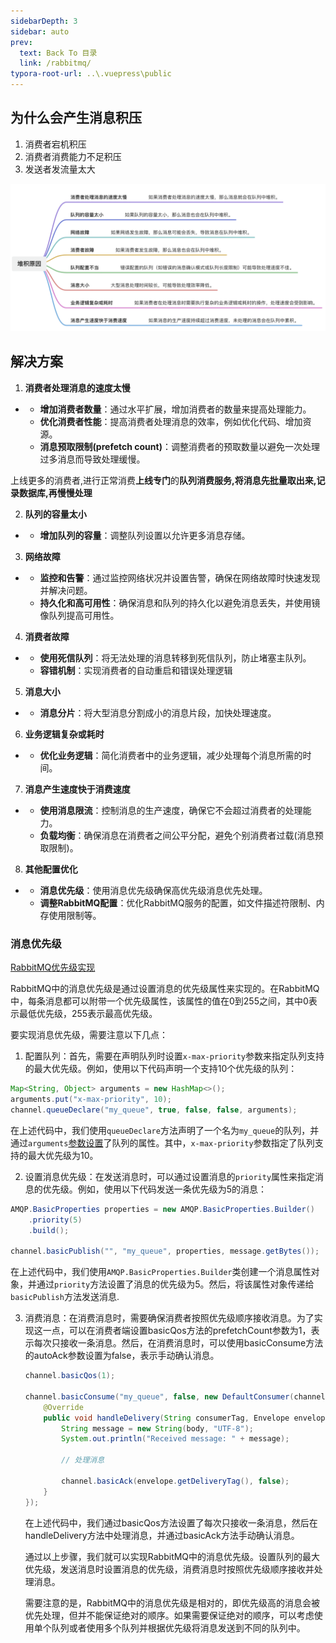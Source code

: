 ```yaml
---
sidebarDepth: 3
sidebar: auto
prev:
  text: Back To 目录
  link: /rabbitmq/
typora-root-url: ..\.vuepress\public
---
```




## 为什么会产生消息积压

1. 消费者宕机积压
2. 消费者消费能力不足积压
3. 发送者发流量太大

![image-20240325172118411](/images/RabbitMQ/image-20240325172118411.png)

## 解决方案

1. **消费者处理消息的速度太慢**

- - **增加消费者数量**：通过水平扩展，增加消费者的数量来提高处理能力。
  - **优化消费者性能**：提高消费者处理消息的效率，例如优化代码、增加资源。
  - **消息预取限制(prefetch count)**：调整消费者的预取数量以避免一次处理过多消息而导致处理缓慢。

上线更多的消费者,进行正常消费**上线专门**的**队列消费服务,将消息先批量取出来,记录数据库,再慢慢处理**

2. **队列的容量太小**

- - **增加队列的容量**：调整队列设置以允许更多消息存储。

3. **网络故障**

- - **监控和告警**：通过监控网络状况并设置告警，确保在网络故障时快速发现并解决问题。
  - **持久化和高可用性**：确保消息和队列的持久化以避免消息丢失，并使用镜像队列提高可用性。

4. **消费者故障**

- - **使用死信队列**：将无法处理的消息转移到死信队列，防止堵塞主队列。
  - **容错机制**：实现消费者的自动重启和错误处理逻辑

5. **消息大小**

- - **消息分片**：将大型消息分割成小的消息片段，加快处理速度。

6. **业务逻辑复杂或耗时**

- - **优化业务逻辑**：简化消费者中的业务逻辑，减少处理每个消息所需的时间。

7. **消息产生速度快于消费速度**

- - **使用消息限流**：控制消息的生产速度，确保它不会超过消费者的处理能力。
  - **负载均衡**：确保消息在消费者之间公平分配，避免个别消费者过载(消息预取限制)。

8. **其他配置优化**

- - **消息优先级**：使用消息优先级确保高优先级消息优先处理。
  - **调整RabbitMQ配置**：优化RabbitMQ服务的配置，如文件描述符限制、内存使用限制等。

### 消息优先级

[RabbitMQ优先级实现](https://blog.csdn.net/qq_51447496/article/details/132892276)

RabbitMQ中的消息优先级是通过设置消息的优先级属性来实现的。在RabbitMQ中，每条消息都可以附带一个优先级属性，该属性的值在0到255之间，其中0表示最低优先级，255表示最高优先级。

要实现消息优先级，需要注意以下几点：

1. 配置队列：首先，需要在声明队列时设置`x-max-priority`参数来指定队列支持的最大优先级。例如，使用以下代码声明一个支持10个优先级的队列：

```java
Map<String, Object> arguments = new HashMap<>();
arguments.put("x-max-priority", 10);
channel.queueDeclare("my_queue", true, false, false, arguments);
```

在上述代码中，我们使用`queueDeclare`方法声明了一个名为`my_queue`的队列，并通过`arguments`[参数设置](https://so.csdn.net/so/search?q=参数设置&spm=1001.2101.3001.7020)了队列的属性。其中，`x-max-priority`参数指定了队列支持的最大优先级为10。

2. 设置消息优先级：在发送消息时，可以通过设置消息的`priority`属性来指定消息的优先级。例如，使用以下代码发送一条优先级为5的消息：

```java
AMQP.BasicProperties properties = new AMQP.BasicProperties.Builder()
    .priority(5)
    .build();

channel.basicPublish("", "my_queue", properties, message.getBytes());

```

在上述代码中，我们使用`AMQP.BasicProperties.Builder`类创建一个消息属性对象，并通过`priority`方法设置了消息的优先级为5。然后，将该属性对象传递给`basicPublish`方法发送消息.

3. 消费消息：在消费消息时，需要确保消费者按照优先级顺序接收消息。为了实现这一点，可以在消费者端设置basicQos方法的prefetchCount参数为1，表示每次只接收一条消息。然后，在消费消息时，可以使用basicConsume方法的autoAck参数设置为false，表示手动确认消息。

   ```java
   channel.basicQos(1);
   
   channel.basicConsume("my_queue", false, new DefaultConsumer(channel) {
       @Override
       public void handleDelivery(String consumerTag, Envelope envelope, AMQP.BasicProperties properties, byte[] body) throws IOException {
           String message = new String(body, "UTF-8");
           System.out.println("Received message: " + message);
   
           // 处理消息
   
           channel.basicAck(envelope.getDeliveryTag(), false);
       }
   });
   
   ```

   在上述代码中，我们通过basicQos方法设置了每次只接收一条消息，然后在handleDelivery方法中处理消息，并通过basicAck方法手动确认消息。

   通过以上步骤，我们就可以实现RabbitMQ中的消息优先级。设置队列的最大优先级，发送消息时设置消息的优先级，消费消息时按照优先级顺序接收并处理消息。

   需要注意的是，RabbitMQ中的消息优先级是相对的，即优先级高的消息会被优先处理，但并不能保证绝对的顺序。如果需要保证绝对的顺序，可以考虑使用单个队列或者使用多个队列并根据优先级将消息发送到不同的队列中。
